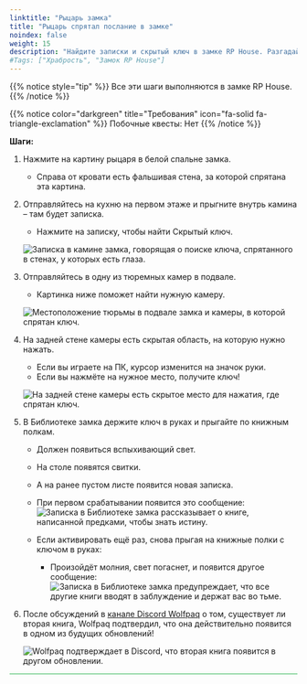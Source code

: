 ```yaml
---
linktitle: "Рыцарь замка"
title: "Рыцарь спрятал послание в замке"
noindex: false
weight: 15
description: "Найдите записки и скрытый ключ в замке RP House. Разгадайте головоломки Brookhaven с этим руководством и откройте его тайны."
#Tags: ["Храбрость", "Замок RP House"]
---
```


{{% notice style="tip" %}}
Все эти шаги выполняются в замке RP House.
{{% /notice %}}

{{% notice color="darkgreen" title="Требования" icon="fa-solid fa-triangle-exclamation"  %}}
Побочные квесты: Нет
{{% /notice %}}

**Шаги:**  

1. Нажмите на картину рыцаря в белой спальне замка.  
   - Справа от кровати есть фальшивая стена, за которой спрятана эта картина.  
2. Отправляйтесь на кухню на первом этаже и прыгните внутрь камина – там будет записка.  
   - Нажмите на записку, чтобы найти Скрытый ключ.  

   ![Записка в камине замка, говорящая о поиске ключа, спрятанного в стенах, у которых есть глаза.](/images/bh/note_in_chimney.jpg)

3. Отправляйтесь в одну из тюремных камер в подвале.  
   - Картинка ниже поможет найти нужную камеру.  

   ![Местоположение тюрьмы в подвале замка и камеры, в которой спрятан ключ.](/images/bh/dungeon.jpg)

4. На задней стене камеры есть скрытая область, на которую нужно нажать.  
   - Если вы играете на ПК, курсор изменится на значок руки.  
   - Если вы нажмёте на нужное место, получите ключ!  

   ![На задней стене камеры есть скрытое место для нажатия, где спрятан ключ.](/images/bh/key_in_wall.jpg)

5. В Библиотеке замка держите ключ в руках и прыгайте по книжным полкам.  
   - Должен появиться вспыхивающий свет.  
   - На столе появятся свитки.  
   - А на ранее пустом листе появится новая записка.  
   
   - При первом срабатывании появится это сообщение:  
     ![Записка в Библиотеке замка рассказывает о книге, написанной предками, чтобы знать истину.](/images/bh/castle_note_1.jpg)  
   
   - Если активировать ещё раз, снова прыгая на книжные полки с ключом в руках:  
     - Произойдёт молния, свет погаснет, и появится другое сообщение:  
       ![Записка в Библиотеке замка предупреждает, что все другие книги вводят в заблуждение и держат вас во тьме.](/images/bh/castle_note_2.jpg)

6. После обсуждений в [канале Discord Wolfpaq](https://discord.com/channels/482308357248647177/870010373976236052) о том, существует ли вторая книга, Wolfpaq подтвердил, что она действительно появится в одном из будущих обновлений!  

   ![Wolfpaq подтверждает в Discord, что вторая книга появится в другом обновлении.](/images/bh/wolf_confirm_2nd_book.jpg)

<hr style="background-color: #28b44c" size=8>
